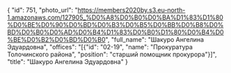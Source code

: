 {
    "id": 751,
    "photo_url": "https://members2020by.s3.eu-north-1.amazonaws.com/127905_%D0%A8%D0%B0%D0%BA%D1%83%D1%80%D0%BE%D0%90%D0%BD%D0%B3%D0%B5%D0%BB%D0%B8%D0%BD%D0%B0%D0%AD%D0%B4%D1%83%D0%B0%D1%80%D0%B4%D0%BE%D0%B2%D0%BD%D0%B0",
    "full_name": "Шакуро Ангелина Эдуардовна",
    "offices": "[{\"id\": \"02-19\", \"name\": \"Прокуратура Толочинского района\", \"position\": \"старший помощник прокурора\"}]",
    "title": "Шакуро Ангелина Эдуардовна"
}